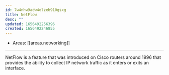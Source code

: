 ```yaml
---
id: 7w4nhw9adw4olzeb910gsxg
title: NetFlow
desc: ""
updated: 1656492256396
created: 1656492246855
---
```


- Areas: [[areas.networking]]

***
NetFlow is a feature that was introduced on Cisco routers around 1996 that provides the ability to collect IP network traffic as it enters or exits an interface.
